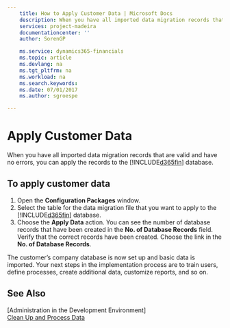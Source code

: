 ```yaml
---
    title: How to Apply Customer Data | Microsoft Docs
    description: When you have all imported data migration records that are valid and have no errors, you can apply the records to the Business Central database.
    services: project-madeira
    documentationcenter: ''
    author: SorenGP

    ms.service: dynamics365-financials
    ms.topic: article
    ms.devlang: na
    ms.tgt_pltfrm: na
    ms.workload: na
    ms.search.keywords:
    ms.date: 07/01/2017
    ms.author: sgroespe

---
```

# Apply Customer Data
When you have all imported data migration records that are valid and have no errors, you can apply the records to the [!INCLUDE[d365fin](includes/d365fin_md.md)] database.  

## To apply customer data  

1.  Open the **Configuration Packages** window.  
2.  Select the table for the data migration file that you want to apply to the [!INCLUDE[d365fin](includes/d365fin_md.md)] database.  
3.  Choose the **Apply Data** action. You can see the number of database records that have been created in the **No. of Database Records** field. Verify that the correct records have been created. Choose the link in the **No. of Database Records**.  

The customer’s company database is now set up and basic data is imported. Your next steps in the implementation process are to train users, define processes, create additional data, customize reports, and so on.  

## See Also  
 [Administration in the Development Environment]   
 [Clean Up and Process Data](admin-how-to-clean-up-and-process-data.md)
